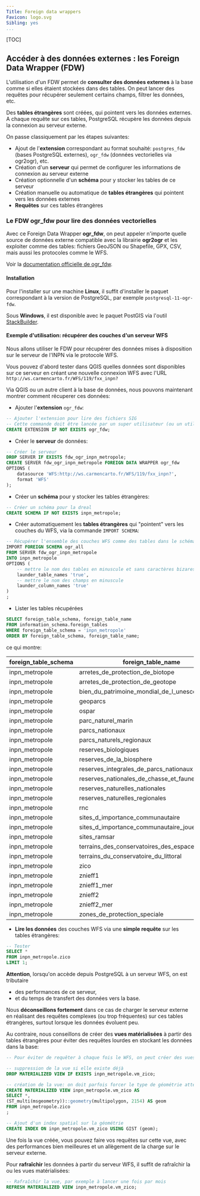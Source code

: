 ```yaml
---
Title: Foreign data wrappers
Favicon: logo.svg
Sibling: yes
...
```


[TOC]

## Accéder à des données externes : les Foreign Data Wrapper (FDW)

L'utilisation d'un FDW permet de **consulter des données externes** à la base comme si elles étaient stockées dans des tables. On peut lancer des requêtes pour récupérer seulement certains champs, filtrer les données, etc.

Des **tables étrangères** sont créées, qui pointent vers les données externes. A chaque requête sur ces tables, PostgreSQL récupère les données depuis la connexion au serveur externe.

On passe classiquement par les étapes suivantes:

* Ajout de l'**extension** correspondant au format souhaité: `postgres_fdw` (bases PostgreSQL externes), `ogr_fdw` (données vectorielles via ogr2ogr), etc.
* Création d'un **serveur** qui permet de configurer les informations de connexion au serveur externe
* Création optionnelle d'un **schéma** pour y stocker les tables de ce serveur
* Création manuelle ou automatique de **tables étrangères** qui pointent vers les données externes
* **Requêtes** sur ces tables étrangères


### Le FDW ogr_fdw pour lire des données vectorielles

Avec ce Foreign Data Wrapper **ogr_fdw**, on peut appeler n'importe quelle source de données externe compatible avec la librairie **ogr2ogr** et les exploiter comme des tables: fichiers GeoJSON ou Shapefile, GPX, CSV, mais aussi les protocoles comme le WFS.

Voir la [documentation officielle de ogr_fdw](https://github.com/pramsey/pgsql-ogr-fdw). 

#### Installation

Pour l'installer sur une machine **Linux**, il suffit d'installer le paquet correspondant à la version de PostgreSQL, par exemple `postgresql-11-ogr-fdw`. 

Sous **Windows**, il est disponible avec le paquet PostGIS via l'outil [StackBuilder](https://www.postgresql.org/download/windows/).

#### Exemple d'utilisation: récupérer des couches d'un serveur WFS

Nous allons utiliser le FDW pour récupérer des données mises à disposition sur le serveur de l'INPN via le protocole WFS.

Vous pouvez d'abord tester dans QGIS quelles données sont disponibles sur ce serveur en créant une nouvelle connexion WFS avec l'URL `http://ws.carmencarto.fr/WFS/119/fxx_inpn?`

Via QGIS ou un autre client à la base de données, nous pouvons maintenant montrer comment récuperer ces données:

* Ajouter l'**extension** `ogr_fdw`:

```sql
-- Ajouter l'extension pour lire des fichiers SIG
-- Cette commande doit être lancée par un super utilisateur (ou un utilisateur ayant le droit de le faire)
CREATE EXTENSION IF NOT EXISTS ogr_fdw;
```

* Créer le **serveur** de données:

```sql
-- Créer le serveur
DROP SERVER IF EXISTS fdw_ogr_inpn_metropole;
CREATE SERVER fdw_ogr_inpn_metropole FOREIGN DATA WRAPPER ogr_fdw
OPTIONS (
    datasource 'WFS:http://ws.carmencarto.fr/WFS/119/fxx_inpn?',
    format 'WFS'
);
```

* Créer un **schéma** pour y stocker les tables étrangères:

```sql
-- Créer un schéma pour la dreal
CREATE SCHEMA IF NOT EXISTS inpn_metropole;
```

* Créer automatiquement les **tables étrangères** qui "pointent" vers les couches du WFS, via la commande `IMPORT SCHEMA`:

```sql
-- Récupérer l'ensemble des couches WFS comme des tables dans le schéma ref_dreal
IMPORT FOREIGN SCHEMA ogr_all
FROM SERVER fdw_ogr_inpn_metropole
INTO inpn_metropole
OPTIONS (
    -- mettre le nom des tables en minuscule et sans caractères bizares
    launder_table_names 'true',
    -- mettre le nom des champs en minuscule
    launder_column_names 'true'
)
;
```

* Lister les tables récupérées

```sql
SELECT foreign_table_schema, foreign_table_name
FROM information_schema.foreign_tables
WHERE foreign_table_schema = 'inpn_metropole'
ORDER BY foreign_table_schema, foreign_table_name;
```

ce qui montre:

| foreign_table_schema | foreign_table_name                               |
|----------------------|--------------------------------------------------|
| inpn_metropole       | arretes_de_protection_de_biotope                 |
| inpn_metropole       | arretes_de_protection_de_geotope                 |
| inpn_metropole       | bien_du_patrimoine_mondial_de_l_unesco           |
| inpn_metropole       | geoparcs                                         |
| inpn_metropole       | ospar                                            |
| inpn_metropole       | parc_naturel_marin                               |
| inpn_metropole       | parcs_nationaux                                  |
| inpn_metropole       | parcs_naturels_regionaux                         |
| inpn_metropole       | reserves_biologiques                             |
| inpn_metropole       | reserves_de_la_biosphere                         |
| inpn_metropole       | reserves_integrales_de_parcs_nationaux           |
| inpn_metropole       | reserves_nationales_de_chasse_et_faune_sauvage   |
| inpn_metropole       | reserves_naturelles_nationales                   |
| inpn_metropole       | reserves_naturelles_regionales                   |
| inpn_metropole       | rnc                                              |
| inpn_metropole       | sites_d_importance_communautaire                 |
| inpn_metropole       | sites_d_importance_communautaire_joue__zsc_sic_  |
| inpn_metropole       | sites_ramsar                                     |
| inpn_metropole       | terrains_des_conservatoires_des_espaces_naturels |
| inpn_metropole       | terrains_du_conservatoire_du_littoral            |
| inpn_metropole       | zico                                             |
| inpn_metropole       | znieff1                                          |
| inpn_metropole       | znieff1_mer                                      |
| inpn_metropole       | znieff2                                          |
| inpn_metropole       | znieff2_mer                                      |
| inpn_metropole       | zones_de_protection_speciale                     |


* **Lire les données** des couches WFS via une **simple requête** sur les tables étrangères:

```sql
-- Tester
SELECT *
FROM inpn_metropole.zico
LIMIT 1;
```

**Attention**, lorsqu'on accède depuis PostgreSQL à un serveur WFS, on est tributaire 

* des performances de ce serveur, 
* et du temps de transfert des données vers la base.

Nous **déconseillons fortement** dans ce cas de charger le serveur externe en réalisant des requêtes complexes (ou trop fréquentes) sur ces tables étrangères, surtout lorsque les données évoluent peu.

Au contraire, nous conseillons de créer des **vues matérialisées** à partir des tables étrangères pour éviter des requêtes lourdes en stockant les données dans la base:

```sql
-- Pour éviter de requêter à chaque fois le WFS, on peut créer des vues matérialisées

-- suppression de la vue si elle existe déjà
DROP MATERIALIZED VIEW IF EXISTS inpn_metropole.vm_zico;

-- création de la vue: on doit parfois forcer le type de géométrie attendue
CREATE MATERIALIZED VIEW inpn_metropole.vm_zico AS
SELECT *, 
(ST_multi(msgeometry))::geometry(multipolygon, 2154) AS geom
FROM inpn_metropole.zico
;

-- Ajout d'un index spatial sur la géométrie
CREATE INDEX ON inpn_metropole.vm_zico USING GIST (geom);
```

Une fois la vue créée, vous pouvez faire vos requêtes sur cette vue, avec des performances bien meilleures et un allègement de la charge sur le serveur externe.

Pour **rafraîchir** les données à partir du serveur WFS, il suffit de rafraîchir la ou les vues matérialisées:

```sql
-- Rafraîchir la vue, par exemple à lancer une fois par mois
REFRESH MATERIALIZED VIEW inpn_metropole.vm_zico;
```


